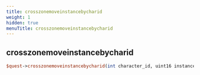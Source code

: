 ```yaml
---
title: crosszonemoveinstancebycharid
weight: 1
hidden: true
menuTitle: crosszonemoveinstancebycharid
---
```

## crosszonemoveinstancebycharid
```perl
$quest->crosszonemoveinstancebycharid(int character_id, uint16 instance_id)
```